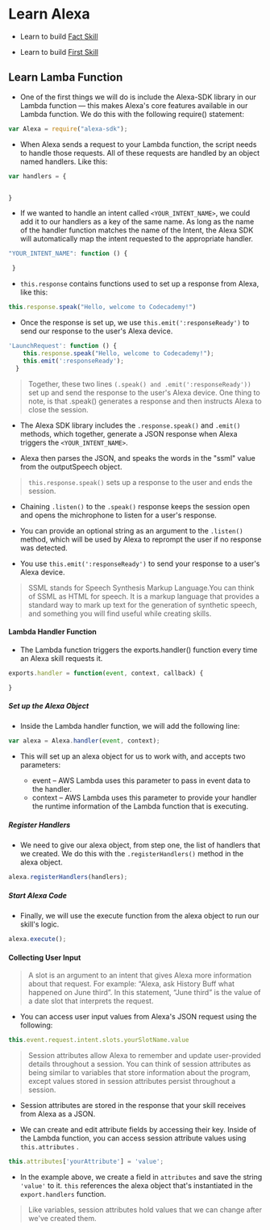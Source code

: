 # Learn Alexa

* Learn to build [Fact Skill](https://learn.amazonfutureengineer.com/alexa/fact-skill/#/tasks/3)

* Learn to build [First Skill](https://www.codecademy.com/courses/learn-alexa-skills-kit/lessons/intro-to-alexa/exercises/connect-lambda-arn?action=resume_content_item&course_redirect=learn-alexa)

## Learn Lamba Function

* One of the first things we will do is include the Alexa-SDK library in our Lambda function — this makes Alexa's core features available in our Lambda function. We do this with the following require() statement:

```js
var Alexa = require("alexa-sdk");
```
* When Alexa sends a request to your Lambda function, the script needs to handle those requests. All of these requests are handled by an object named handlers. Like this:

```js
var handlers = {


}
```

* If we wanted to handle an intent called `<YOUR_INTENT_NAME>`, we could add it to our handlers as a key of the same name. As long as the name of the handler function matches the name of the Intent, the Alexa SDK will automatically map the intent requested to the appropriate handler.

```js
"YOUR_INTENT_NAME": function () {

 }
```

* `this.response` contains functions used to set up a response from Alexa, like this:

```js
this.response.speak("Hello, welcome to Codecademy!")
```
* Once the response is set up, we use `this.emit(':responseReady')` to send our response to the user's Alexa device.

```js
'LaunchRequest': function () {
    this.response.speak("Hello, welcome to Codecademy!");
    this.emit(':responseReady');
  }
```
> Together, these two lines `(.speak() and .emit(':responseReady'))` set up and send the response to the user's Alexa device. One thing to note, is that .speak() generates a response and then instructs Alexa to close the session.

* The Alexa SDK library includes the `.response.speak()` and `.emit()` methods, which together, generate a JSON response when Alexa triggers the `<YOUR_INTENT_NAME>`.

* Alexa then parses the JSON, and speaks the words in the "ssml" value from the outputSpeech object.

> `this.response.speak()` sets up a response to the user and ends the session.

* Chaining `.listen()` to the `.speak()` response keeps the session open and opens the michrophone to listen for a user's response.

* You can provide an optional string as an argument to the `.listen()` method, which will be used by Alexa to reprompt the user if no response was detected.

* You use `this.emit(':responseReady')` to send your response to a user's Alexa device.

> SSML stands for Speech Synthesis Markup Language.You can think of SSML as HTML for speech. It is a markup language that provides a standard way to mark up text for the generation of synthetic speech, and something you will find useful while creating skills. 

#### Lambda Handler Function 

* The Lambda function triggers the exports.handler() function every time an Alexa skill requests it.

```js
exports.handler = function(event, context, callback) {

}
```

##### Set up the Alexa Object

* Inside the Lambda handler function, we will add the following line: 
```js 
var alexa = Alexa.handler(event, context);
```
* This will set up an alexa object for us to work with, and accepts two parameters:

    * event – AWS Lambda uses this parameter to pass in event data to the handler.
    * context – AWS Lambda uses this parameter to provide your handler the runtime information of the Lambda function that is executing.

##### Register Handlers

* We need to give our alexa object, from step one, the list of handlers that we created. We do this with the `.registerHandlers()` method in the alexa object.

```js 
alexa.registerHandlers(handlers);
```
##### Start Alexa Code

* Finally, we will use the execute function from the alexa object to run our skill's logic.

```js
alexa.execute();
```
#### Collecting User Input

>A slot is an argument to an intent that gives Alexa more information about that request. For example: “Alexa, ask History Buff what happened on June third”. In this statement, “June third” is the value of a date slot that interprets the request.

* You can access user input values from Alexa's JSON request using the following:

```js
this.event.request.intent.slots.yourSlotName.value
```
> Session attributes allow Alexa to remember and update user-provided details throughout a session. You can think of session attributes as being similar to variables that store information about the program, except values stored in session attributes persist throughout a session. 

* Session attributes are stored in the response that your skill receives from Alexa as a JSON.

* We can create and edit attribute fields by accessing their key. Inside of the Lambda function, you can access session attribute values using `this.attributes` .

```js
this.attributes['yourAttribute'] = 'value';
```

* In the example above, we create a field in `attributes` and save the string `'value'` to it. `this` references the alexa object that's instantiated in the `export.handlers` function.

> Like variables, session attributes hold values that we can change after we've created them.